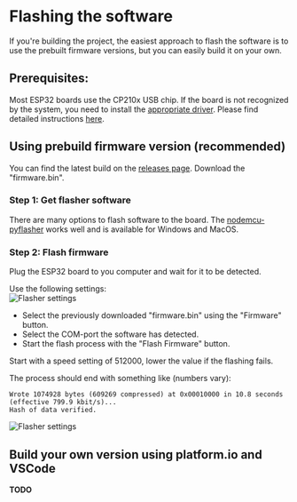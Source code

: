 # Flashing the software

If you're building the project, the easiest approach to flash the software is to use the prebuilt firmware versions, but you can easily build it on your own.


## Prerequisites:
Most ESP32 boards use the CP210x USB chip. If the board is not recognized by the system, you need to install the [appropriate driver](https://www.silabs.com/products/development-tools/software/usb-to-uart-bridge-vcp-drivers). Please find detailed instructions [here](https://docs.espressif.com/projects/esp-idf/en/latest/esp32/get-started/establish-serial-connection.html).


## Using prebuild firmware version (recommended)

 You can find the latest build on the [releases page](https://github.com/toblum/ESPTeamsPresence/releases). Download the "firmware.bin".

### Step 1: Get flasher software
There are many options to flash software to the board. The [nodemcu-pyflasher](https://github.com/marcelstoer/nodemcu-pyflasher) works well and is available for Windows and MacOS.

### Step 2: Flash firmware

Plug the ESP32 board to you computer and wait for it to be detected.

Use the following settings:  
![Flasher settings](https://github.com/toblum/ESPTeamsPresence/raw/master/docs/pics/flasher_software.png)

- Select the previously downloaded "firmware.bin" using the "Firmware" button.
- Select the COM-port the software has detected.
- Start the flash process with the "Flash Firmware" button.

Start with a speed setting of 512000, lower the value if the flashing fails.

The process should end with something like (numbers vary):
```
Wrote 1074928 bytes (609269 compressed) at 0x00010000 in 10.8 seconds (effective 799.9 kbit/s)...
Hash of data verified.
```

![Flasher settings](https://github.com/toblum/ESPTeamsPresence/raw/master/docs/pics/flash_software.gif)


## Build your own version using platform.io and VSCode

**TODO**